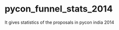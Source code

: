 pycon_funnel_stats_2014
=======================

It gives statistics of the proposals in pycon india 2014

